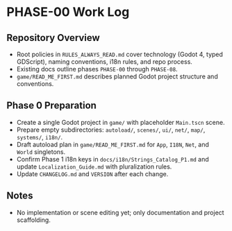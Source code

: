 # PHASE-00 Work Log

## Repository Overview
- Root policies in `RULES_ALWAYS_READ.md` cover technology (Godot 4, typed GDScript), naming conventions, i18n rules, and repo process.
- Existing docs outline phases `PHASE-00` through `PHASE-08`.
- `game/READ_ME_FIRST.md` describes planned Godot project structure and conventions.

## Phase 0 Preparation
- Create a single Godot project in `game/` with placeholder `Main.tscn` scene.
- Prepare empty subdirectories: `autoload/`, `scenes/`, `ui/`, `net/`, `map/`, `systems/`, `i18n/`.
- Draft autoload plan in `game/READ_ME_FIRST.md` for `App`, `I18N`, `Net`, and `World` singletons.
- Confirm Phase 1 i18n keys in `docs/i18n/Strings_Catalog_P1.md` and update `Localization_Guide.md` with pluralization rules.
- Update `CHANGELOG.md` and `VERSION` after each change.

## Notes
- No implementation or scene editing yet; only documentation and project scaffolding.

